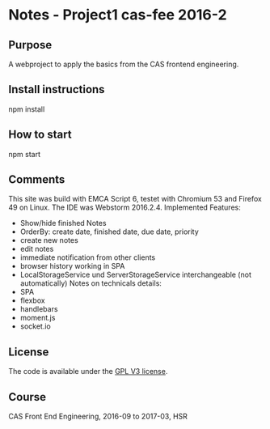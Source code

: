 # Notes - Project1 cas-fee 2016-2

## Purpose
A webproject to apply the basics from the CAS frontend engineering.

## Install instructions
npm install

## How to start
npm start

## Comments
This site was build with EMCA Script 6, testet with  Chromium 53 and Firefox 49 on Linux. The IDE was Webstorm 2016.2.4.
Implemented Features:
* Show/hide finished Notes
* OrderBy: create date, finished date, due date, priority
* create new notes
* edit notes
* immediate notification from other clients
* browser history working in SPA
* LocalStorageService und ServerStorageService interchangeable (not automatically)
Notes on technicals details:
* SPA
* flexbox
* handlebars
* moment.js
* socket.io

## License
The code is available under the [GPL V3 license](LICENSE).

## Course
CAS Front End Engineering, 2016-09 to 2017-03, HSR
